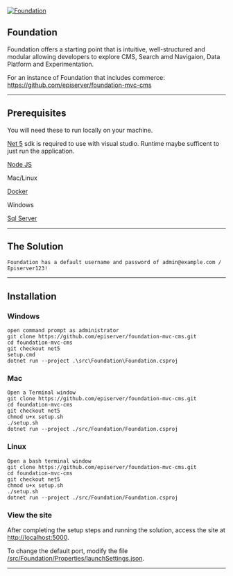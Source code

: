 <a href="https://github.com/episerver/foundation-mvc-cms"><img src="https://www.optimizely.com/globalassets/02.-global-images/navigation/optimizely_logo_navigation.svg" title="Foundation" alt="Foundation"></a>

## Foundation 

Foundation offers a starting point that is intuitive, well-structured and modular allowing developers to explore CMS, Search amd Navigaion, Data Platform and Experimentation.

For an instance of Foundation that includes commerce: <a href="https://github.com/episerver/Foundation">https://github.com/episerver/foundation-mvc-cms</a>

---

## Prerequisites

You will need these to run locally on your machine.

[Net 5](https://dotnet.microsoft.com/download/dotnet/5.0) sdk is required to use with visual studio.  Runtime maybe sufficent to just run the application.

[Node JS](https://nodejs.org/en/download/)

Mac/Linux

[Docker](https://docs.docker.com/desktop/mac/install/)

Windows

[Sql Server](https://www.microsoft.com/en-us/sql-server/sql-server-downloads)

---

## The Solution

`Foundation has a default username and password of admin@example.com / Episerver123!`

---

## Installation

### Windows

```
open command prompt as administrator
git clone https://github.com/episerver/foundation-mvc-cms.git
cd foundation-mvc-cms
git checkout net5
setup.cmd 
dotnet run --project .\src\Foundation\Foundation.csproj
```

### Mac

```
Open a Terminal window
git clone https://github.com/episerver/foundation-mvc-cms.git
cd foundation-mvc-cms
git checkout net5
chmod u+x setup.sh
./setup.sh
dotnet run --project ./src/Foundation/Foundation.csproj
```

### Linux

```
Open a bash terminal window
git clone https://github.com/episerver/foundation-mvc-cms.git
cd foundation-mvc-cms
git checkout net5
chmod u+x setup.sh
./setup.sh
dotnet run --project ./src/Foundation/Foundation.csproj
```

### View the site

After completing the setup steps and running the solution, access the site at <a href="http://localhost:5000">http://localhost:5000</a>.

To change the default port, modify the file <a href="https://github.com/episerver/foundation-mvc-cms/blob/net5/src/Foundation/Properties/launchSettings.json">/src/Foundation/Properties/launchSettings.json</a>.

---